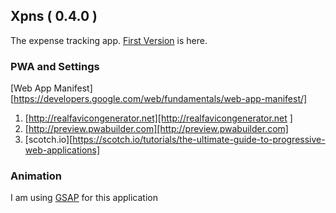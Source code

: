 ## Xpns ( 0.4.0 )

The expense tracking app. [First Version][ref1] is here.



### PWA and Settings

[Web App Manifest][https://developers.google.com/web/fundamentals/web-app-manifest/]


1. [http://realfavicongenerator.net][http://realfavicongenerator.net ]
2. [http://preview.pwabuilder.com][http://preview.pwabuilder.com]
3. [scotch.io][https://scotch.io/tutorials/the-ultimate-guide-to-progressive-web-applications]  


### Animation
 I am using [GSAP][ref2] for this application        










[ref1]: https://github.com/saumya/FirebaseHostingTest
[ref2]: https://greensock.com/get-started-js

 
